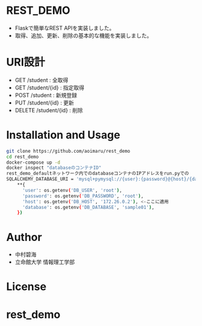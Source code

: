 # REST_DEMO
* Flaskで簡単なREST APIを実装しました。
* 取得、追加、更新、削除の基本的な機能を実装しました。

# URI設計
* GET /student : 全取得
* GET /student/{id} : 指定取得
* POST /student : 新規登録
* PUT /student/{id} : 更新
* DELETE /student/{id} : 削除

# Installation and Usage
```bash
git clone https://github.com/aoimaru/rest_demo
cd rest_demo
docker-compose up -d
docker inspect "databaseのコンテナID"
rest_demo_defaultネットワーク内でのdatabaseコンテナのIPアドレスをrun.pyでの
SQLALCHEMY_DATABASE_URI = 'mysql+pymysql://{user}:{password}@{host}/{database}?charset=utf8'.format(
    **{
      'user': os.getenv('DB_USER', 'root'),
      'password': os.getenv('DB_PASSWORD', 'root'),
      'host': os.getenv('DB_HOST', '172.26.0.2'), <-ここに適用
      'database': os.getenv('DB_DATABASE', 'sample01'),
    })
```
# Author
* 中村碧海
* 立命館大学 情報理工学部
 
# License
# rest_demo

